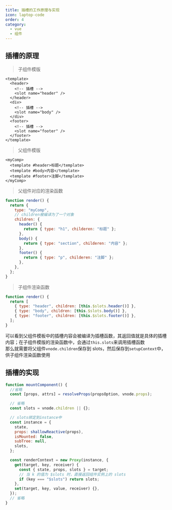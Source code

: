 ```yaml
---
title: 插槽的工作原理与实现
icon: laptop-code
order: 4
category:
  - vue
  - 组件
---
```


## 插槽的原理

> 子组件模版

```vue
<template>
  <header>
    <!-- 插槽 -->
    <slot name="header" />
  </header>
  <div>
    <!-- 插槽 -->
    <slot name="body" />
  </div>
  <footer>
    <!-- 插槽 -->
    <slot name="footer" />
  </footer>
</template>
```

> 父组件模版

```vue
<myComp>
  <template #header>标题</template>
  <template #body>内容</template>
  <template #footer>注脚</template>
</myComp>
```

> 父组件对应的渲染函数

```js
function render() {
  return {
    type: "myComp",
    // children被编译为了一个对象
    children: {
      header() {
        return { type: "h1", childeren: "标题" };
      },
      body() {
        return { type: "section", childeren: "内容" };
      },
      footer() {
        return { type: "p", childeren: "注脚" };
      },
    },
  };
}
```

> 子组件渲染函数

```js
function render() {
  return [
    { type: "header", children: [this.$slots.header()] },
    { type: "body", children: [this.$slots.body()] },
    { type: "footer", children: [this.$slots.footer()] },
  ];
}
```

可以看到父组件模板中的插槽内容会被编译为插槽函数，其返回值就是具体的插槽内容；在子组件模版的渲染函数中，会通过`this.slots`来调用插槽函数  
那么就需要将父组件`vnode.children`保存到 slots，然后保存到`setupContext`中，供子组件渲染函数使用

## 插槽的实现

```js
function mountComponent() {
  //省略
  const [props, attrs] = resolveProps(propsOption, vnode.props);

  // 省略
  const slots = vnode.children || {};

  // slots绑定到instance中
  const instance = {
    state,
    props: shallowReactive(props),
    isMounted: false,
    subTree: null,
    slots,
  };

  const renderContext = new Proxy(instance, {
    get(target, key, receiver) {
      const { state, props, slots } = target;
      // 当 k 的值为 $slots 时，直接返回组件实例上的 slots
      if (key === "$slots") return slots;
    },
    set(target, key, value, receiver) {},
  });
  // 省略
}
```
